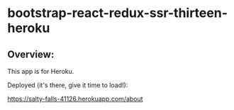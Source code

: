 # bootstrap-react-redux-ssr-thirteen-heroku

## Overview:

This app is for Heroku.

Deployed (it's there, give it time to load!):

https://salty-falls-41126.herokuapp.com/about